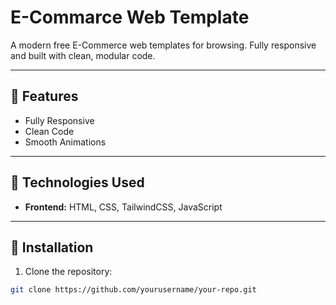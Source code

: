 # E-Commarce Web Template

<!-- A modern E-Commerce web application for browsing, shopping, and managing products. Fully responsive and built with clean, modular code. -->

A modern free E-Commerce web templates for browsing. Fully responsive and built with clean, modular code.

---

## 🔹 Features

<!-- - User authentication (Login/Register)
- Browse products by categories
- Product search with filters
- Shopping cart & checkout
- Order tracking
- Mobile responsive design
- Smooth animations and UI effects
- Admin dashboard for product management (Add/Edit/Delete)
- Dark & light mode support (optional) -->

- Fully Responsive
- Clean Code
- Smooth Animations

---

## 🔹 Technologies Used

- **Frontend:** HTML, CSS, TailwindCSS, JavaScript
<!-- - **Backend:** Django, Django REST Framework
- **Database:** SQLite / PostgreSQL
- **Authentication:** Django built-in auth
- **Icons & Fonts:** Font Awesome
- **Other Libraries:** Alpine.js (optional), Chart.js (optional) -->

---

## 🔹 Installation

1. Clone the repository:

```bash
git clone https://github.com/yourusername/your-repo.git
```
